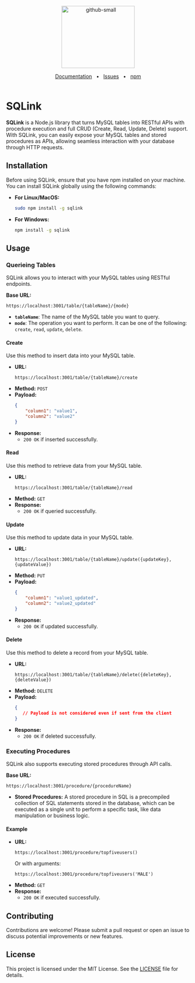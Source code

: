 <p align="center">
  <img src="https://sqlinkjs.github.io/logo.png" alt="github-small" height="170" width="200">
</p>
<div align="center">
  <a href="https://sqlinkjs.github.io">Documentation</a>
  <span>&nbsp;&nbsp;•&nbsp;&nbsp;</span>
  <a href="https://github.com/Santhoshlm10/SQLink/issues">Issues</a>
  <span>&nbsp;&nbsp;•&nbsp;&nbsp;</span>
  <a href="https://www.npmjs.com/package/sqlink">npm</a>
  <br />
</div><br/>


# SQLink

**SQLink** is a Node.js library that turns MySQL tables into RESTful APIs with procedure execution and full CRUD (Create, Read, Update, Delete) support. With SQLink, you can easily expose your MySQL tables and stored procedures as APIs, allowing seamless interaction with your database through HTTP requests.

## Installation

Before using SQLink, ensure that you have npm installed on your machine. You can install SQLink globally using the following commands:

- **For Linux/MacOS:**
  ```bash
  sudo npm install -g sqlink
  ```
- **For Windows:**
  ```bash
  npm install -g sqlink
  ```

## Usage

### Querieing Tables

SQLink allows you to interact with your MySQL tables using RESTful endpoints.

**Base URL:**
```
https://localhost:3001/table/{tableName}/{mode}
```

- **`tableName`**: The name of the MySQL table you want to query.
- **`mode`**: The operation you want to perform. It can be one of the following: `create`, `read`, `update`, `delete`.

#### Create

Use this method to insert data into your MySQL table.

- **URL:**
  ```
  https://localhost:3001/table/{tableName}/create
  ```
- **Method:** `POST`
- **Payload:**
  ```json
  {
      "column1": "value1",
      "column2": "value2"
  }
  ```
- **Response:**
  - `200 OK` if inserted successfully.

#### Read

Use this method to retrieve data from your MySQL table.

- **URL:**
  ```
  https://localhost:3001/table/{tableName}/read
  ```
- **Method:** `GET`
- **Response:**
  - `200 OK` if queried successfully.

#### Update

Use this method to update data in your MySQL table.

- **URL:**
  ```
  https://localhost:3001/table/{tableName}/update({updateKey},{updateValue})
  ```
- **Method:** `PUT`
- **Payload:**
  ```json
  {
      "column1": "value1_updated",
      "column2": "value2_updated"
  }
  ```
- **Response:**
  - `200 OK` if updated successfully.

#### Delete

Use this method to delete a record from your MySQL table.

- **URL:**
  ```
  https://localhost:3001/table/{tableName}/delete({deleteKey},{deleteValue})
  ```
- **Method:** `DELETE`
- **Payload:**
  ```json
  {
     // Payload is not considered even if sent from the client
  }
  ```
- **Response:**
  - `200 OK` if deleted successfully.

### Executing Procedures

SQLink also supports executing stored procedures through API calls.

**Base URL:**
```
https://localhost:3001/procedure/{procedureName}
```

- **Stored Procedures:** A stored procedure in SQL is a precompiled collection of SQL statements stored in the database, which can be executed as a single unit to perform a specific task, like data manipulation or business logic.

#### Example

- **URL:**
  ```
  https://localhost:3001/procedure/topfiveusers()
  ```
  Or with arguments:
  ```
  https://localhost:3001/procedure/topfiveusers('MALE')
  ```
- **Method:** `GET`
- **Response:**
  - `200 OK` if executed successfully.

## Contributing

Contributions are welcome! Please submit a pull request or open an issue to discuss potential improvements or new features.

## License

This project is licensed under the MIT License. See the [LICENSE](LICENSE) file for details.